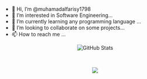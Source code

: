 - 👋 Hi, I’m @muhamadalfarisy1798
- 👀 I’m interested in Software Engineering...
- 🌱 I’m currently learning any programming language ...
- 💞️ I’m looking to collaborate on some projects...
- 📫 How to reach me ...

<!---
muhamadalfarisy1798/muhamadalfarisy1798 is a ✨ special ✨ repository because its `README.md` (this file) appears on your GitHub profile.
You can click the Preview link to take a look at your changes.
--->
<div align="center">
  
  ![GitHub Stats](https://github-readme-stats.vercel.app/api?username=muhamadalfarisy98&theme=synthwave)
  
</div>
</br>
<div align="center">
  
<!--   [![Top Langs](https://github-readme-stats.vercel.app/api/top-langs/?username=muhamadalfarisy98&layout=compact&theme=synthwave)](https://github.com/anuraghazra/github-readme-stats) -->
  
  ![](https://github-readme-stats.vercel.app/api/top-langs/?username=muhamadalfarisy98&theme=buefy&layout=compact&langs_count=10)
  
</div>
